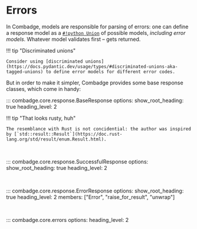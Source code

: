 # Errors

In Combadge, models are responsible for parsing of errors: one can define a response model as a [`#!python Union`](https://docs.python.org/3/library/typing.html#typing.Union) of possible models, _including error models_. Whatever model validates first – gets returned.

!!! tip "Discriminated unions"

    Consider using [discriminated unions](https://docs.pydantic.dev/usage/types/#discriminated-unions-aka-tagged-unions) to define error models for different error codes.

But in order to make it simpler, Combadge provides some base response classes, which come in handy:

::: combadge.core.response.BaseResponse
    options:
      show_root_heading: true
      heading_level: 2

!!! tip "That looks rusty, huh"

    The resemblance with Rust is not concidential: the author was inspired by [`std::result::Result`](https://doc.rust-lang.org/std/result/enum.Result.html).

<br>

::: combadge.core.response.SuccessfulResponse
    options:
      show_root_heading: true
      heading_level: 2

<br>

::: combadge.core.response.ErrorResponse
    options:
      show_root_heading: true
      heading_level: 2
      members: ["Error", "raise_for_result", "unwrap"]

<br>

::: combadge.core.errors
    options:
      heading_level: 2
